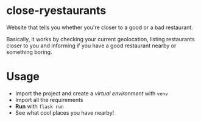 # close-ryestaurants
Website that tells you whether you're closer to a good or a bad restaurant.

Basically, it works by checking your current geolocation, listing restaurants closer to you and informing if you have a good restaurant nearby or something boring.

# Usage
- Import the project and create a *virtual environment* with `venv`
- Import all the requirements
- **Run** with `flask run`
- See what cool places you have nearby!
